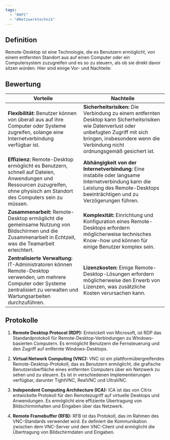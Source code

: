```yaml
---
tags:
  - "#AP1"
  - "#Netzwerktechnik"
---
```

## Definition
Remote-Desktop ist eine Technologie, die es Benutzern ermöglicht, von einem entfernten Standort aus auf einen Computer oder ein Computersystem zuzugreifen und es so zu steuern, als ob sie direkt davor sitzen würden. Hier sind einige Vor- und Nachteile:

## Bewertung 
| **Vorteile**                                                                                                                                                                       | **Nachteile**                                                                                                                                                                                                             |
| ---------------------------------------------------------------------------------------------------------------------------------------------------------------------------------- | ------------------------------------------------------------------------------------------------------------------------------------------------------------------------------------------------------------------------- |
| **Flexibilität:** Benutzer können von überall aus auf ihre Computer oder Systeme zugreifen, solange eine Internetverbindung verfügbar ist.                                         | **Sicherheitsrisiken:** Die Verbindung zu einem entfernten Desktop kann Sicherheitsrisiken wie Datenverlust oder unbefugten Zugriff mit sich bringen, insbesondere wenn die Verbindung nicht ordnungsgemäß gesichert ist. |
| **Effizienz:** Remote-Desktop ermöglicht es Benutzern, schnell auf Dateien, Anwendungen und Ressourcen zuzugreifen, ohne physisch am Standort des Computers sein zu müssen.        | **Abhängigkeit von der Internetverbindung:** Eine instabile oder langsame Internetverbindung kann die Leistung des Remote-Desktops beeinträchtigen und zu Verzögerungen führen.                                           |
| **Zusammenarbeit:** Remote-Desktop ermöglicht die gemeinsame Nutzung von Bildschirmen und die Zusammenarbeit in Echtzeit, was die Teamarbeit erleichtert.                          | **Komplexität:** Einrichtung und Konfiguration eines Remote-Desktops erfordern möglicherweise technisches Know-how und können für einige Benutzer komplex sein.                                                           |
| **Zentralisierte Verwaltung:** IT-Administratoren können Remote-Desktop verwenden, um mehrere Computer oder Systeme zentralisiert zu verwalten und Wartungsarbeiten durchzuführen. | **Lizenzkosten:** Einige Remote-Desktop-Lösungen erfordern möglicherweise den Erwerb von Lizenzen, was zusätzliche Kosten verursachen kann.                                                                               |

## Protokolle
1. **Remote Desktop Protocol (RDP):** Entwickelt von Microsoft, ist RDP das Standardprotokoll für Remote-Desktop-Verbindungen zu Windows-basierten Computern. Es ermöglicht Benutzern die Fernsteuerung und den Zugriff auf entfernte Windows-Desktops.
    
2. **Virtual Network Computing (VNC):** VNC ist ein plattformübergreifendes Remote-Desktop-Protokoll, das es Benutzern ermöglicht, die grafische Benutzeroberfläche eines entfernten Computers über ein Netzwerk zu sehen und zu steuern. Es ist in verschiedenen Implementierungen verfügbar, darunter TightVNC, RealVNC und UltraVNC.
    
3. **Independent Computing Architecture (ICA):** ICA ist das von Citrix entwickelte Protokoll für den Remotezugriff auf virtuelle Desktops und Anwendungen. Es ermöglicht eine effiziente Übertragung von Bildschirminhalten und Eingaben über das Netzwerk.
    
4. **Remote Framebuffer (RFB):** RFB ist das Protokoll, das im Rahmen des VNC-Standards verwendet wird. Es definiert die Kommunikation zwischen dem VNC-Server und dem VNC-Client und ermöglicht die Übertragung von Bildschirmdaten und Eingaben.




